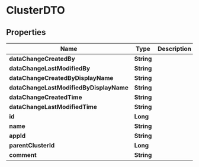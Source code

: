 

# ClusterDTO


## Properties

| Name | Type | Description | Notes |
|------------ | ------------- | ------------- | -------------|
|**dataChangeCreatedBy** | **String** |  |  [optional] |
|**dataChangeLastModifiedBy** | **String** |  |  [optional] |
|**dataChangeCreatedByDisplayName** | **String** |  |  [optional] |
|**dataChangeLastModifiedByDisplayName** | **String** |  |  [optional] |
|**dataChangeCreatedTime** | **String** |  |  [optional] |
|**dataChangeLastModifiedTime** | **String** |  |  [optional] |
|**id** | **Long** |  |  [optional] |
|**name** | **String** |  |  |
|**appId** | **String** |  |  |
|**parentClusterId** | **Long** |  |  [optional] |
|**comment** | **String** |  |  [optional] |




